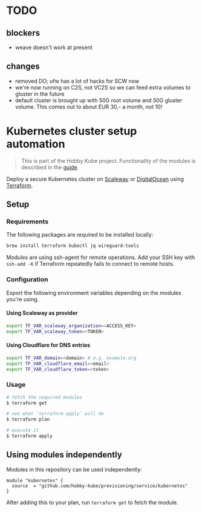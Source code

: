# TODO

## blockers

* weave doesn't work at present

## changes

* removed DO; ufw has a lot of hacks for SCW now
* we're now running on C2S, not VC2S so we can feed extra volumes to gluster in the future
* default cluster is brought up with 50G root volume and 50G gluster volume. This comes out to about EUR 30,- a month, not 10!

# Kubernetes cluster setup automation

> This is part of the Hobby Kube project. Functionality of the modules is described in the [guide](https://github.com/hobby-kube/guide).

Deploy a secure Kubernetes cluster on [Scaleway](https://www.scaleway.com/) or [DigitalOcean](https://www.digitalocean.com/) using [Terraform](https://www.terraform.io/).

## Setup

### Requirements

The following packages are required to be installed locally:

```sh
brew install terraform kubectl jq wireguard-tools
```

Modules are using ssh-agent for remote operations. Add your SSH key with `ssh-add -K` if Terraform repeatedly fails to connect to remote hosts.

### Configuration

Export the following environment variables depending on the modules you're using.

#### Using Scaleway as provider

```sh
export TF_VAR_scaleway_organization=<ACCESS_KEY>
export TF_VAR_scaleway_token=<TOKEN>
```

#### Using Cloudflare for DNS entries

```sh
export TF_VAR_domain=<domain> # e.g. example.org
export TF_VAR_cloudflare_email=<email>
export TF_VAR_cloudflare_token=<token>
```

### Usage

```sh
# fetch the required modules
$ terraform get

# see what `terraform apply` will do
$ terraform plan

# execute it
$ terraform apply
```

## Using modules independently

Modules in this repository can be used independently:

```
module "kubernetes" {
  source  = "github.com/hobby-kube/provisioning/service/kubernetes"
}
```

After adding this to your plan, run `terraform get` to fetch the module.
